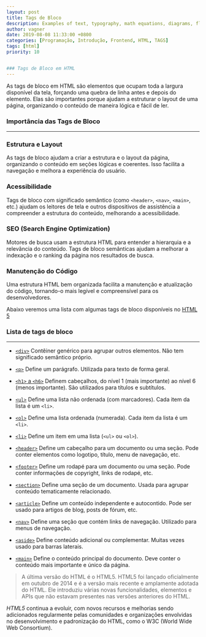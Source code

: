```yaml
---
layout: post
title: Tags de Bloco
description: Examples of text, typography, math equations, diagrams, flowcharts, pictures, videos, and more.
author: vagner
date: 2019-08-08 11:33:00 +0800
categories: [Programação, Introdução, Frontend, HTML, TAGS]
tags: [html]
priority: 10


### Tags de Bloco em HTML
---
```

As tags de bloco em HTML são elementos que ocupam toda a largura disponível da tela, forçando uma quebra de linha antes e depois do elemento.
Elas são importantes porque ajudam a estruturar o layout de uma página, organizando o conteúdo de maneira lógica e fácil de ler.

### Importância das Tags de Bloco
---

### Estrutura e Layout

As tags de bloco ajudam a criar a estrutura e o layout da página, organizando o
conteúdo em seções lógicas e coerentes.
Isso facilita a navegação e melhora a experiência do usuário.

### Acessibilidade
Tags de bloco com significado semântico (como `<header>`, `<nav>`, `<main>`, etc.)
ajudam os leitores de tela e outros dispositivos de assistência a compreender a estrutura
do conteúdo, melhorando a acessibilidade.

### SEO (Search Engine Optimization)
Motores de busca usam a estrutura HTML para entender a hierarquia e a relevância do conteúdo.
Tags de bloco semânticas ajudam a melhorar a indexação e o ranking da página nos resultados de busca.

### Manutenção do Código
Uma estrutura HTML bem organizada facilita a manutenção e atualização do código,
tornando-o mais legível e compreensível para os desenvolvedores.

Abaixo veremos uma lista com algumas tags de bloco disponíveis no [HTML 5](https://developer.mozilla.org/pt-BR/docs/Web/HTML)

### Lista de tags de bloco
---

- [`<div>`](https://developer.mozilla.org/en-US/docs/Web/HTML/Element/div)
  Contêiner genérico para agrupar outros elementos.
  Não tem significado semântico próprio.

- [`<p>`](https://developer.mozilla.org/en-US/docs/Web/HTML/Element/p)
  Define um parágrafo.
  Utilizada para texto de forma geral.

- [`<h1>` a `<h6>`](https://developer.mozilla.org/en-US/docs/Web/HTML/Element/Heading_Elements)
  Definem cabeçalhos, do nível 1 (mais importante) ao nível 6 (menos importante).
  São utilizados para títulos e subtítulos.

- [`<ul>`](https://developer.mozilla.org/en-US/docs/Web/HTML/Element/ul)
  Define uma lista não ordenada (com marcadores).
  Cada item da lista é um `<li>`.

- [`<ol>`](https://developer.mozilla.org/en-US/docs/Web/HTML/Element/ol)
  Define uma lista ordenada (numerada).
  Cada item da lista é um `<li>`.

- [`<li>`](https://developer.mozilla.org/en-US/docs/Web/HTML/Element/li)
  Define um item em uma lista (`<ul>` ou `<ol>`).

- [`<header>`](https://developer.mozilla.org/en-US/docs/Web/HTML/Element/header)
  Define um cabeçalho para um documento ou uma seção.
  Pode conter elementos como logotipo, título, menu de navegação, etc.

- [`<footer>`](https://developer.mozilla.org/en-US/docs/Web/HTML/Element/footer)
  Define um rodapé para um documento ou uma seção.
  Pode conter informações de copyright, links de rodapé, etc.

- [`<section>`](https://developer.mozilla.org/en-US/docs/Web/HTML/Element/section)
  Define uma seção de um documento.
  Usada para agrupar conteúdo tematicamente relacionado.

- [`<article>`](https://developer.mozilla.org/en-US/docs/Web/HTML/Element/article)
  Define um conteúdo independente e autocontido.
  Pode ser usado para artigos de blog, posts de fórum, etc.

- [`<nav>`](https://developer.mozilla.org/en-US/docs/Web/HTML/Element/nav)
  Define uma seção que contém links de navegação.
  Utilizado para menus de navegação.

- [`<aside>`](https://developer.mozilla.org/en-US/docs/Web/HTML/Element/aside)
  Define conteúdo adicional ou complementar.
  Muitas vezes usado para barras laterais.

- [`<main>`](https://developer.mozilla.org/en-US/docs/Web/HTML/Element/main)
  Define o conteúdo principal do documento.
  Deve conter o conteúdo mais importante e único da página.


  
> A última versão do HTML é o HTML5. HTML5 foi lançado oficialmente em outubro de 2014 e é a versão mais recente e amplamente adotada do HTML. Ele introduziu várias novas funcionalidades, elementos e APIs que não estavam presentes nas versões anteriores do HTML.

*HTML5* continua a evoluir, com novos recursos e melhorias sendo adicionados regularmente pelas comunidades e organizações envolvidas no desenvolvimento e padronização do HTML, como o W3C (World Wide Web Consortium).

